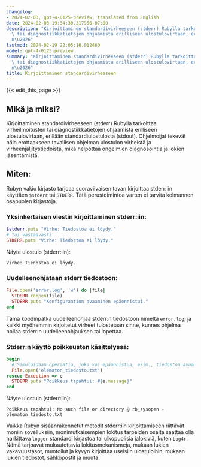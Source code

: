 ```yaml
---
changelog:
- 2024-02-03, gpt-4-0125-preview, translated from English
date: 2024-02-03 19:34:30.317956-07:00
description: "Kirjoittaminen standardivirheeseen (stderr) Rubylla tarkoittaa virheilmoitusten\
  \ tai diagnostiikkatietojen ohjaamista erilliseen ulostulovirtaan, erill\xE4\xE4\
  n\u2026"
lastmod: 2024-02-19 22:05:16.012460
model: gpt-4-0125-preview
summary: "Kirjoittaminen standardivirheeseen (stderr) Rubylla tarkoittaa virheilmoitusten\
  \ tai diagnostiikkatietojen ohjaamista erilliseen ulostulovirtaan, erill\xE4\xE4\
  n\u2026"
title: Kirjoittaminen standardivirheeseen
---
```


{{< edit_this_page >}}

## Mikä ja miksi?
Kirjoittaminen standardivirheeseen (stderr) Rubylla tarkoittaa virheilmoitusten tai diagnostiikkatietojen ohjaamista erilliseen ulostulovirtaan, erillään standardiulostulosta (stdout). Ohjelmoijat tekevät näin erottaakseen tavallisen ohjelman ulostulon virheistä ja virheenjäljitystiedoista, mikä helpottaa ongelmien diagnosointia ja lokien jäsentämistä.

## Miten:
Rubyn vakio kirjasto tarjoaa suoraviivaisen tavan kirjoittaa stderr:iin käyttäen `$stderr` tai `STDERR`. Tätä perustoimintoa varten ei tarvita kolmannen osapuolen kirjastoja.

### Yksinkertaisen viestin kirjoittaminen stderr:iin:
```ruby
$stderr.puts "Virhe: Tiedostoa ei löydy."
# Tai vastaavasti
STDERR.puts "Virhe: Tiedostoa ei löydy."
```
Näyte ulostulo (stderr:iin):
```
Virhe: Tiedostoa ei löydy.
```

### Uudelleenohjataan stderr tiedostoon:
```ruby
File.open('error.log', 'w') do |file|
  STDERR.reopen(file)
  STDERR.puts "Konfiguraation avaaminen epäonnistui."
end
```
Tämä koodinpätkä uudelleenohjaa stderr:n tiedostoon nimeltä `error.log`, ja kaikki myöhemmin kirjoitetut virheet tulostetaan sinne, kunnes ohjelma nollaa stderr:n uudelleenohjauksen tai lopettaa.

### Stderr:n käyttö poikkeusten käsittelyssä:
```ruby
begin
  # Simuloidaan operaatio, joka voi epäonnistua, esim., tiedoston avaaminen
  File.open('olematon_tiedosto.txt')
rescue Exception => e
  STDERR.puts "Poikkeus tapahtui: #{e.message}"
end
```
Näyte ulostulo (stderr:iin):
```
Poikkeus tapahtui: No such file or directory @ rb_sysopen - olematon_tiedosto.txt
```

Vaikka Rubyn sisäänrakennetut metodit stderr:iin kirjoittamiseen riittävät moniin sovelluksiin, monimutkaisempien lokitus tarpeiden osalta saattaa olla harkittava `logger` standardi kirjastoa tai ulkopuolisia jalokiviä, kuten `Log4r`. Nämä tarjoavat mukautettavia lokitusmekanismeja, mukaan lukien vakavuustasot, muotoilut ja kyvyn kirjoittaa useisiin ulostuloihin, mukaan lukien tiedostot, sähköpostit ja muuta.
